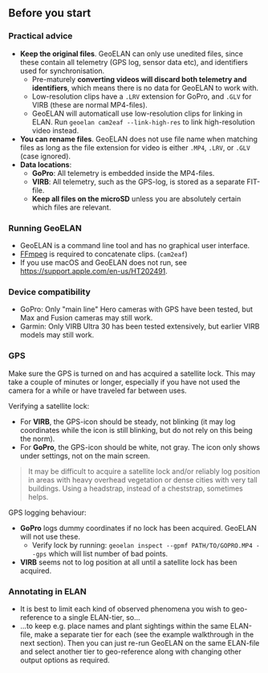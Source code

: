 ## Before you start

### Practical advice
- **Keep the original files**. GeoELAN can only use unedited files, since these contain all telemetry (GPS log, sensor data etc), and identifiers used for synchronisation.
    - Pre-maturely **converting videos will discard both telemetry and identifiers**, which means there is no data for GeoELAN to work with.
    - Low-resolution clips have a `.LRV` extension for GoPro, and `.GLV` for VIRB (these are normal MP4-files).
    - GeoELAN will automaticall use low-resolution clips for linking in ELAN. Run `geoelan cam2eaf --link-high-res` to link high-resolution video instead.
- **You can rename files**. GeoELAN does not use file name when matching files as long as the file extension for video is either `.MP4`, `.LRV`, or `.GLV` (case ignored).
- **Data locations**:
    - **GoPro**: All telemetry is embedded inside the MP4-files.
    - **VIRB**: All telemetry, such as the GPS-log, is stored as a separate FIT-file.
    - **Keep all files on the microSD** unless you are absolutely certain which files are relevant.

### Running GeoELAN

- GeoELAN is a command line tool and has no graphical user interface.
- [FFmpeg](https://www.ffmpeg.org) is required to concatenate clips. (`cam2eaf`)
- If you use macOS and GeoELAN does not run, see <https://support.apple.com/en-us/HT202491>.

### Device compatibility

- GoPro: Only "main line" Hero cameras with GPS have been tested, but Max and Fusion cameras may still work.
- Garmin: Only VIRB Ultra 30 has been tested extensively, but earlier VIRB models may still work.

### GPS

Make sure the GPS is turned on and has acquired a satellite lock. This may take a couple of minutes or longer, especially if you have not used the camera for a while or have traveled far between uses.

Verifying a satellite lock:
- For **VIRB**, the GPS-icon should be steady, not blinking (it may log coordinates while the icon is still blinking, but do not rely on this being the norm).
- For **GoPro**, the GPS-icon should be white, not gray. The icon only shows under settings, not on the main screen.

> It may be difficult to acquire a satellite lock and/or reliably log position in areas with heavy overhead vegetation or dense cities with very tall buildings. Using a headstrap, instead of a cheststrap, sometimes helps.

GPS logging behaviour:
- **GoPro** logs dummy coordinates if no lock has been acquired. GeoELAN will not use these.
    - Verify lock by running: `geoelan inspect --gpmf PATH/TO/GOPRO.MP4 --gps` which will list number of bad points.
- **VIRB** seems not to log position at all until a satellite lock has been acquired.

### Annotating in ELAN

- It is best to limit each kind of observed phenomena you wish to geo-reference to a single ELAN-tier, so...
- ...to keep e.g. place names and plant sightings within the same ELAN-file, make a separate tier for each (see the example walkthrough in the next section). Then you can just re-run GeoELAN on the same ELAN-file and select another tier to geo-reference along with changing other output options as required.